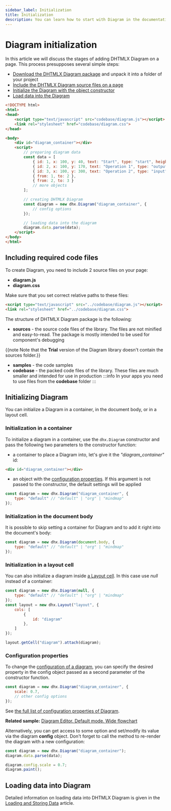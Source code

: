 ```yaml
---
sidebar_label: Initialization 
title: Initialization
description: You can learn how to start with Diagram in the documentation of the DHTMLX JavaScript Diagram library. Browse developer guides and API reference, try out code examples and live demos, and download a free 30-day evaluation version of DHTMLX Diagram.
---
```


# Diagram initialization

In this article we will discuss the stages of adding DHTMLX Diagram on a page. This process presupposes several simple steps:

- [Download the DHTMLX Diagram package](https://dhtmlx.com/docs/products/dhtmlxDiagram/download.shtml) and unpack it into a folder of your project
- [Include the DHTMLX Diagram source files on a page](#including-required-code-files)
- [Initialize the Diagram with the object constructor](#initializing-diagram)
- [Load data into the Diagram](#loading-data-into-diagram)

~~~html
<!DOCTYPE html>
<html>
<head>
    <script type="text/javascript" src="codebase/diagram.js"></script>	
    <link rel="stylesheet" href="codebase/diagram.css">
</head>

<body>
    <div id="diagram_container"></div>
    <script>
        // preparing diagram data
        const data = [ 
            { id: 1, x: 100, y: 40, text: "Start", type: "start", height: 50 },
            { id: 2, x: 100, y: 170, text: "Operation 1", type: "output" },
            { id: 3, x: 100, y: 300, text: "Operation 2", type: "input" },
            { from: 1, to: 2 },
            { from: 2, to: 3 }
            // more objects
        ];

        // creating DHTMLX Diagram
        const diagram = new dhx.Diagram("diagram_container", {
            // config options
        });

        // loading data into the diagram
        diagram.data.parse(data);
    </script>
</body>
</html>
~~~

## Including required code files

To create Diagram, you need to include 2 source files on your page:

- **diagram.js**
- **diagram.css**

Make sure that you set correct relative paths to these files:

~~~html
<script type="text/javascript" src="../codebase/diagram.js"></script>	
<link rel="stylesheet" href="../codebase/diagram.css">
~~~

The structure of DHTMLX Diagram package is the following: 

- **sources** - the source code files of the library. The files are not minified and easy-to-read. The package is mostly intended to be used for component's debugging

{{note Note that the **Trial** version of the Diagram library doesn't contain the sources folder.}}

- **samples** - the code samples
- **codebase** - the packed code files of the library. These files are much smaller and intended for use in production
:::info
In your apps you need to use files from the **codebase** folder
:::

## Initializing Diagram

You can initialize a Diagram in a container, in the document body, or in a layout cell.

### Initialization in a container

To initialize a diagram in a container, use the `dhx.Diagram` constructor and pass the following two parameters to the constructor function:

- a container to place a Diagram into, let's give it the *"diagram_container"* id:

~~~html title="index.html"
<div id="diagram_container"></div>
~~~

- an object with the [configuration properties](#configuration-properties). If this argument is not passed to the constructor, the default settings will be applied

~~~jsx title="index.js"
const diagram = new dhx.Diagram("diagram_container", {
    type: "default" // "default" | "org" | "mindmap"
});
~~~

### Initialization in the document body

It is possible to skip setting a container for Diagram and to add it right into the document's body:

~~~jsx
const diagram = new dhx.Diagram(document.body, {
    type: "default" // "default" | "org" | "mindmap"
});
~~~

### Initialization in a layout cell

You can also initialize a diagram inside [a Layout cell](https://docs.dhtmlx.com/suite/layout/). In this case use *null* instead of a container:

~~~jsx
const diagram = new dhx.Diagram(null, {
    type: "default" // "default" | "org" | "mindmap"
});
const layout = new dhx.Layout("layout", {
    cols: [
        {
            id: "diagram"
        },
    ]
});

layout.getCell("diagram").attach(diagram);
~~~

### Configuration properties

To change the [configuration of a diagram](/guides/diagram/configuration/), you can specify the desired property in the config object passed as a second parameter of the constructor function. 

~~~jsx
const diagram = new dhx.Diagram("diagram_container", {
    scale: 0.7,
    // other config options
});
~~~

See [the full list of configuration properties of Diagram](../../../api/diagram/api_overview/#diagram-properties).

**Related sample:**	[Diagram Editor. Default mode. Wide flowchart](https://snippet.dhtmlx.com/4d4k3o8p)	

Alternatively, you can get access to some option and set/modify its value via the diagram **config** object. Don't forget to call the [](../../api/diagram/paint_method.md) method to re-render the diagram with a new configuration:

~~~jsx
const diagram = new dhx.Diagram("diagram_container");
diagram.data.parse(data);

diagram.config.scale = 0.7;
diagram.paint();
~~~

## Loading data into Diagram

Detailed information on loading data into DHTMLX Diagram is given in the [Loading and Storing Data](../../../guides/loading_data/) article.

